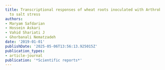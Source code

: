 ```yaml
---
title: Transcriptional responses of wheat roots inoculated with Arthrobacter nitroguajacolicus
  to salt stress
authors:
- Maryam Safdarian
- Hossein Askari
- Vahid Shariati J
- Ghorbanali Nematzadeh
date: '2019-01-01'
publishDate: '2025-05-06T13:56:13.925015Z'
publication_types:
- article-journal
publication: '*Scientific reports*'
---
```

